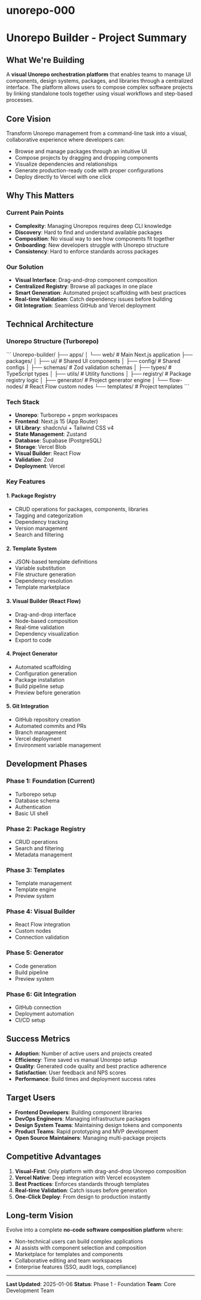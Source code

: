 # unorepo-000

# Unorepo Builder - Project Summary

## What We're Building

A **visual Unorepo orchestration platform** that enables teams to manage UI components, design systems, packages, and libraries through a centralized interface. The platform allows users to compose complex software projects by linking standalone tools together using visual workflows and step-based processes.

## Core Vision

Transform Unorepo management from a command-line task into a visual, collaborative experience where developers can:
- Browse and manage packages through an intuitive UI
- Compose projects by dragging and dropping components
- Visualize dependencies and relationships
- Generate production-ready code with proper configurations
- Deploy directly to Vercel with one click

## Why This Matters

### Current Pain Points
- **Complexity**: Managing Unorepos requires deep CLI knowledge
- **Discovery**: Hard to find and understand available packages
- **Composition**: No visual way to see how components fit together
- **Onboarding**: New developers struggle with Unorepo structure
- **Consistency**: Hard to enforce standards across packages

### Our Solution
- **Visual Interface**: Drag-and-drop component composition
- **Centralized Registry**: Browse all packages in one place
- **Smart Generation**: Automated project scaffolding with best practices
- **Real-time Validation**: Catch dependency issues before building
- **Git Integration**: Seamless GitHub and Vercel deployment

## Technical Architecture

### Unorepo Structure (Turborepo)
\`\`\`
Unorepo-builder/
├── apps/
│   └── web/                 # Main Next.js application
├── packages/
│   ├── ui/                  # Shared UI components
│   ├── config/              # Shared configs
│   ├── schemas/             # Zod validation schemas
│   ├── types/               # TypeScript types
│   ├── utils/               # Utility functions
│   ├── registry/            # Package registry logic
│   ├── generator/           # Project generator engine
│   └── flow-nodes/          # React Flow custom nodes
└── templates/               # Project templates
\`\`\`

### Tech Stack
- **Unorepo**: Turborepo + pnpm workspaces
- **Frontend**: Next.js 15 (App Router)
- **UI Library**: shadcn/ui + Tailwind CSS v4
- **State Management**: Zustand
- **Database**: Supabase (PostgreSQL)
- **Storage**: Vercel Blob
- **Visual Builder**: React Flow
- **Validation**: Zod
- **Deployment**: Vercel

### Key Features

#### 1. Package Registry
- CRUD operations for packages, components, libraries
- Tagging and categorization
- Dependency tracking
- Version management
- Search and filtering

#### 2. Template System
- JSON-based template definitions
- Variable substitution
- File structure generation
- Dependency resolution
- Template marketplace

#### 3. Visual Builder (React Flow)
- Drag-and-drop interface
- Node-based composition
- Real-time validation
- Dependency visualization
- Export to code

#### 4. Project Generator
- Automated scaffolding
- Configuration generation
- Package installation
- Build pipeline setup
- Preview before generation

#### 5. Git Integration
- GitHub repository creation
- Automated commits and PRs
- Branch management
- Vercel deployment
- Environment variable management

## Development Phases

### Phase 1: Foundation (Current)
- Turborepo setup
- Database schema
- Authentication
- Basic UI shell

### Phase 2: Package Registry
- CRUD operations
- Search and filtering
- Metadata management

### Phase 3: Templates
- Template management
- Template engine
- Preview system

### Phase 4: Visual Builder
- React Flow integration
- Custom nodes
- Connection validation

### Phase 5: Generator
- Code generation
- Build pipeline
- Preview system

### Phase 6: Git Integration
- GitHub connection
- Deployment automation
- CI/CD setup

## Success Metrics

- **Adoption**: Number of active users and projects created
- **Efficiency**: Time saved vs manual Unorepo setup
- **Quality**: Generated code quality and best practice adherence
- **Satisfaction**: User feedback and NPS scores
- **Performance**: Build times and deployment success rates

## Target Users

- **Frontend Developers**: Building component libraries
- **DevOps Engineers**: Managing infrastructure packages
- **Design System Teams**: Maintaining design tokens and components
- **Product Teams**: Rapid prototyping and MVP development
- **Open Source Maintainers**: Managing multi-package projects

## Competitive Advantages

1. **Visual-First**: Only platform with drag-and-drop Unorepo composition
2. **Vercel Native**: Deep integration with Vercel ecosystem
3. **Best Practices**: Enforces standards through templates
4. **Real-time Validation**: Catch issues before generation
5. **One-Click Deploy**: From design to production instantly

## Long-term Vision

Evolve into a complete **no-code software composition platform** where:
- Non-technical users can build complex applications
- AI assists with component selection and composition
- Marketplace for templates and components
- Collaborative editing and team workspaces
- Enterprise features (SSO, audit logs, compliance)

---

**Last Updated**: 2025-01-06
**Status**: Phase 1 - Foundation
**Team**: Core Development Team

